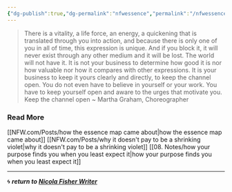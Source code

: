 ```yaml
---
{"dg-publish":true,"dg-permalink":"nfwessence","permalink":"/nfwessence/","dgHomeLink":true,"dgPassFrontmatter":false}
---
```



> There is a vitality, a life force, an energy, a quickening that is translated through you into action, and because there is only one of you in all of time, this expression is unique. And if you block it, it will never exist through any other medium and it will be lost. The world will not have it. It is not your business to determine how good it is nor how valuable nor how it compares with other expressions. It is your business to keep it yours clearly and directly, to keep the channel open. You do not even have to believe in yourself or your work. You have to keep yourself open and aware to the urges that motivate you. Keep the channel open ~ Martha Graham, Choreographer

### Read More

[[NFW.com/Posts/how the essence map came about|how the essence map came about]]
[[NFW.com/Posts/why it doesn't pay to be a shrinking violet|why it doesn't pay to be a shrinking violet]]
[[08. Notes/how your purpose finds you when you least expect it|how your purpose finds you when you least expect it]]

---

🌀 ***return to [Nicola Fisher Writer](https://booksbeansboots.co.uk/nfwstart/)***

